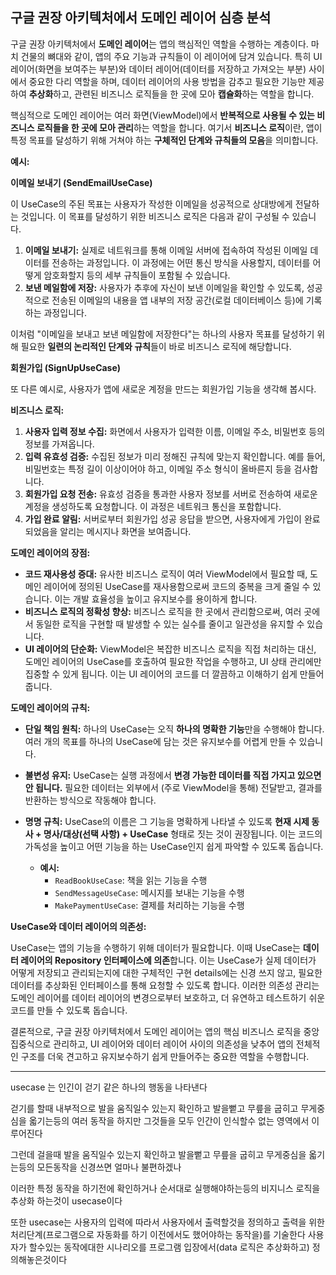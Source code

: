 ## 구글 권장 아키텍처에서 도메인 레이어 심층 분석

구글 권장 아키텍처에서 **도메인 레이어**는 앱의 핵심적인 역할을 수행하는 계층이다. 마치 건물의 뼈대와 같이, 앱의 주요 기능과 규칙들이 이 레이어에 담겨 있습니다. 특히 UI 레이어(화면을 보여주는 부분)와 데이터 레이어(데이터를 저장하고 가져오는 부분) 사이에서 중요한 다리 역할을 하며, 데이터 레이어의 사용 방법을 감추고 필요한 기능만 제공하여 **추상화**하고, 관련된 비즈니스 로직들을 한 곳에 모아 **캡슐화**하는 역할을 합니다.

핵심적으로 도메인 레이어는 여러 화면(ViewModel)에서 **반복적으로 사용될 수 있는 비즈니스 로직들을 한 곳에 모아 관리**하는 역할을 합니다. 여기서 **비즈니스 로직**이란, 앱이 특정 목표를 달성하기 위해 거쳐야 하는 **구체적인 단계와 규칙들의 모음**을 의미합니다.

**예시:**

**이메일 보내기 (SendEmailUseCase)**

이 UseCase의 주된 목표는 사용자가 작성한 이메일을 성공적으로 상대방에게 전달하는 것입니다. 이 목표를 달성하기 위한 비즈니스 로직은 다음과 같이 구성될 수 있습니다.

1.  **이메일 보내기:** 실제로 네트워크를 통해 이메일 서버에 접속하여 작성된 이메일 데이터를 전송하는 과정입니다. 이 과정에는 어떤 통신 방식을 사용할지, 데이터를 어떻게 암호화할지 등의 세부 규칙들이 포함될 수 있습니다.
2.  **보낸 메일함에 저장:** 사용자가 추후에 자신이 보낸 이메일을 확인할 수 있도록, 성공적으로 전송된 이메일의 내용을 앱 내부의 저장 공간(로컬 데이터베이스 등)에 기록하는 과정입니다.

이처럼 "이메일을 보내고 보낸 메일함에 저장한다"는 하나의 사용자 목표를 달성하기 위해 필요한 **일련의 논리적인 단계와 규칙**들이 바로 비즈니스 로직에 해당합니다.

**회원가입 (SignUpUseCase)**

또 다른 예시로, 사용자가 앱에 새로운 계정을 만드는 회원가입 기능을 생각해 봅시다.

**비즈니스 로직:**

1.  **사용자 입력 정보 수집:** 화면에서 사용자가 입력한 이름, 이메일 주소, 비밀번호 등의 정보를 가져옵니다.
2.  **입력 유효성 검증:** 수집된 정보가 미리 정해진 규칙에 맞는지 확인합니다. 예를 들어, 비밀번호는 특정 길이 이상이어야 하고, 이메일 주소 형식이 올바른지 등을 검사합니다.
3.  **회원가입 요청 전송:** 유효성 검증을 통과한 사용자 정보를 서버로 전송하여 새로운 계정을 생성하도록 요청합니다. 이 과정은 네트워크 통신을 포함합니다.
4.  **가입 완료 알림:** 서버로부터 회원가입 성공 응답을 받으면, 사용자에게 가입이 완료되었음을 알리는 메시지나 화면을 보여줍니다.

**도메인 레이어의 장점:**

* **코드 재사용성 증대:** 유사한 비즈니스 로직이 여러 ViewModel에서 필요할 때, 도메인 레이어에 정의된 UseCase를 재사용함으로써 코드의 중복을 크게 줄일 수 있습니다. 이는 개발 효율성을 높이고 유지보수를 용이하게 합니다.
* **비즈니스 로직의 정확성 향상:** 비즈니스 로직을 한 곳에서 관리함으로써, 여러 곳에서 동일한 로직을 구현할 때 발생할 수 있는 실수를 줄이고 일관성을 유지할 수 있습니다.
* **UI 레이어의 단순화:** ViewModel은 복잡한 비즈니스 로직을 직접 처리하는 대신, 도메인 레이어의 UseCase를 호출하여 필요한 작업을 수행하고, UI 상태 관리에만 집중할 수 있게 됩니다. 이는 UI 레이어의 코드를 더 깔끔하고 이해하기 쉽게 만들어 줍니다.

**도메인 레이어의 규칙:**

* **단일 책임 원칙:** 하나의 UseCase는 오직 **하나의 명확한 기능**만을 수행해야 합니다. 여러 개의 목표를 하나의 UseCase에 담는 것은 유지보수를 어렵게 만들 수 있습니다.
* **불변성 유지:** UseCase는 실행 과정에서 **변경 가능한 데이터를 직접 가지고 있으면 안 됩니다.** 필요한 데이터는 외부에서 (주로 ViewModel을 통해) 전달받고, 결과를 반환하는 방식으로 작동해야 합니다.
* **명명 규칙:** UseCase의 이름은 그 기능을 명확하게 나타낼 수 있도록 **현재 시제 동사 + 명사/대상(선택 사항) + UseCase** 형태로 짓는 것이 권장됩니다. 이는 코드의 가독성을 높이고 어떤 기능을 하는 UseCase인지 쉽게 파악할 수 있도록 돕습니다.

    * **예시:**
        * `ReadBookUseCase`: 책을 읽는 기능을 수행
        * `SendMessageUseCase`: 메시지를 보내는 기능을 수행
        * `MakePaymentUseCase`: 결제를 처리하는 기능을 수행

**UseCase와 데이터 레이어의 의존성:**

UseCase는 앱의 기능을 수행하기 위해 데이터가 필요합니다. 이때 UseCase는 **데이터 레이어의 Repository 인터페이스에 의존**합니다. 이는 UseCase가 실제 데이터가 어떻게 저장되고 관리되는지에 대한 구체적인 구현 details에는 신경 쓰지 않고, 필요한 데이터를 추상화된 인터페이스를 통해 요청할 수 있도록 합니다. 이러한 의존성 관리는 도메인 레이어를 데이터 레이어의 변경으로부터 보호하고, 더 유연하고 테스트하기 쉬운 코드를 만들 수 있도록 돕습니다.

결론적으로, 구글 권장 아키텍처에서 도메인 레이어는 앱의 핵심 비즈니스 로직을 중앙 집중식으로 관리하고, UI 레이어와 데이터 레이어 사이의 의존성을 낮추어 앱의 전체적인 구조를 더욱 견고하고 유지보수하기 쉽게 만들어주는 중요한 역할을 수행합니다.

------------------

usecase 는 인긴이 걷기 같은 하나의 행동을 나타낸다

걷기를 할때 내부적으로 발을 움직일수 있는지 확인하고 발을뻩고 무릎을 굽히고 무게중심을 옯기는등의 여러 동작을 하지만 그것들을 모두 인간이 인식할수 없는 영역에서 이루어진다

그런데 걸을때 발을 움직일수 있는지 확인하고 발을뻩고 무릎을 굽히고 무게중심을 옯기는등의 모든동작을 신경쓰면 얼마나 불편하겠나 

이러한 특정 동작을 하기전에 확인하거나 순서대로 실행해야하는등의 비지니스 로직을 추상화 하는것이 usecase이다

또한 usecase는 사용자의 입력에 따라서 사용자에서 출력할것을 정의하고 출력을 위한 처리단계(프로그램으로 자동화를 하기 이전에서도 했어야하는 동작을)를 기술한다
사용자가 할수있는 동작에대한 시나리오를 프로그램 입장에서(data 로직은 추상화하고) 정의해놓은것이다